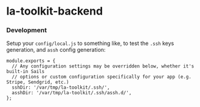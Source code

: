 # la-toolkit-backend


### Development 

Setup your `config/local.js` to something like, to test the `.ssh` keys generation, and `assh` config generation:
```
module.exports = {
  // Any configuration settings may be overridden below, whether it's built-in Sails
  // options or custom configuration specifically for your app (e.g. Stripe, Sendgrid, etc.)
  sshDir: '/var/tmp/la-toolkit/.ssh/',
  asshDir: '/var/tmp/la-toolkit/.ssh/assh.d/',
};
```
